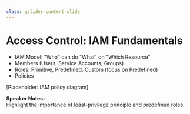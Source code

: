 ```yaml
---
class: gslides-content-slide
---
```


# Access Control: IAM Fundamentals

- IAM Model: "Who" can do "What" on "Which Resource"
- Members (Users, Service Accounts, Groups)
- Roles: Primitive, Predefined, Custom (focus on Predefined)
- Policies

[Placeholder: IAM policy diagram]

**Speaker Notes:**  
Highlight the importance of least-privilege principle and predefined roles.
